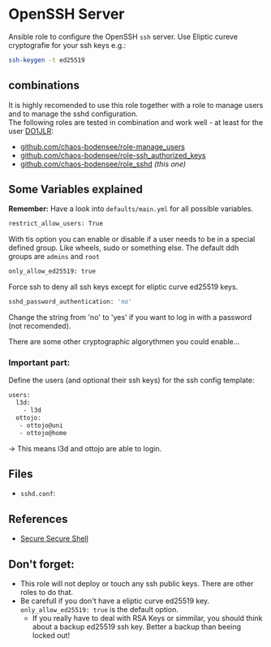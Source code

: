  OpenSSH Server
==============

Ansible role to configure the OpenSSH `ssh` server.
Use Eliptic cureve cryptografie for your ssh keys e.g.:
```bash
ssh-keygen -t ed25519
```

 combinations
---------------
It is highly recomended to use this role together with a role to manage users and to manage the sshd configuration.<br/>
The following roles are tested in combination and work well - at least for the user [DO1JLR](https://github.com/do1jlr):
 - [github.com/chaos-bodensee/role-manage_users](https://github.com/chaos-bodensee/role-manage_users.git)
 - [github.com/chaos-bodensee/role-ssh_authorized_keys](https://github.com/chaos-bodensee/role-ssh_authorized_keys.git)
 - [github.com/chaos-bodensee/role_sshd](https://github.com/chaos-bodensee/role_sshd.git) *(this one)*


 Some Variables explained
------------------------------
**Remember:** Have a look into ``defaults/main.yml`` for all possible variables.

```bash
restrict_allow_users: True
```
With tis option you can enable or disable if a user needs to be in a special defined group. Like wheels, sudo or something else.
The default ddh groups are ``admins`` and ``root``

```bash
only_allow_ed25519: true 
```
Force ssh to deny all ssh keys except for eliptic curve ed25519 keys.

```bash
sshd_password_authentication: 'no' 
```
Change the string from 'no' to 'yes' if you want to log in with a password (not recomended).

There are some other cryptographic algorythmen you could enable...

### Important part:
Define the users (and optional their ssh keys) for the ssh config template:
```bash
users:
  l3d:
    - l3d
  ottojo:
   - ottojo@uni
   - ottojo@home
```
-> This means l3d and ottojo are able to login.


 Files
-----

* `sshd.conf`:


 References
----------

* [Secure Secure Shell](https://stribika.github.io/2015/01/04/secure-secure-shell.html)

 Don't forget:
--------------
 + This role will not deploy or touch any ssh public keys. There are other roles to do that.
 + Be carefull if you don't have a eliptic curve ed25519 key. ``only_allow_ed25519: true`` is the default option.
   * If you really have to deal with RSA Keys or simmilar, you should think about a backup ed25519 ssh key. Better a backup than beeing locked out!
